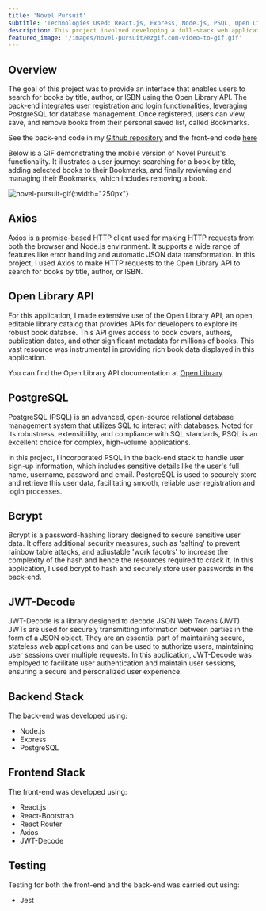 ```yaml
---
title: 'Novel Pursuit'
subtitle: 'Technologies Used: React.js, Express, Node.js, PSQL, Open Library API'
description: This project involved developing a full-stack web application, designed to facilitate user interaction with a database through a RESTful API. The application adheres to the CRUD (Create, Read, Update, Delete) model.
featured_image: '/images/novel-pursuit/ezgif.com-video-to-gif.gif'
---
```


## Overview

The goal of this project was to provide an interface that enables users to search for books by title, author, or ISBN using the Open Library API. The back-end integrates user registration and login functionalities, leveraging PostgreSQL for database management. Once registered, users can view, save, and remove books from their personal saved list, called Bookmarks.

See the back-end code in my [Github repository](https://github.com/mlauren77/novel-pursuit-backend) and the front-end code [here](https://github.com/mlauren77/novel-pursuit-frontend)

Below is a GIF demonstrating the mobile version of Novel Pursuit's functionality. It illustrates a user journey: searching for a book by title, adding selected books to their Bookmarks, and finally reviewing and managing their Bookmarks, which includes removing a book.

![novel-pursuit-gif](/images/novel-pursuit/ezgif.com-video-to-gif.gif){:width="250px"}

## Axios

Axios is a promise-based HTTP client used for making HTTP requests from both the browser and Node.js environment. It supports a wide range of features like error handling and automatic JSON data transformation. In this project, I used Axios to make HTTP requests to the Open Library API to search for books by title, author, or ISBN.

## Open Library API

For this application, I made extensive use of the Open Library API, an open, editable library catalog that provides APIs for developers to explore its robust book databse. This API gives access to book covers, authors, publication dates, and other significant metadata for millions of books. This vast resource was instrumental in providing rich book data displayed in this application.

You can find the Open Library API documentation at [Open Library](https://openlibrary.org/dev/docs/api/search)

## PostgreSQL

PostgreSQL (PSQL) is an advanced, open-source relational database management system that utilizes SQL to interact with databases. Noted for its robustness, extensibility, and compliance with SQL standards, PSQL is an excellent choice for complex, high-volume applications.

In this project, I incorporated PSQL in the back-end stack to handle user sign-up information, which includes sensitive details like the user's full name, username, password and email. PostgreSQL is used to securely store and retrieve this user data, facilitating smooth, reliable user registration and login processes. 

## Bcrypt

Bcrypt is a password-hashing library designed to secure sensitive user data. It offers additional security measures, such as 'salting' to prevent rainbow table attacks, and adjustable 'work facotrs' to increase the complexity of the hash and hence the resources required to crack it. In this application, I used bcrypt to hash and securely store user passwords in the back-end.

## JWT-Decode

JWT-Decode is a library designed to decode JSON Web Tokens (JWT). JWTs are used for securely transmitting information between parties in the form of a JSON object. They are an essential part of maintaining secure, stateless web applications and can be used to authorize users, maintaining user sessions over multiple requests. In this application, JWT-Decode was employed to facilitate user authentication and maintain user sessions, ensuring a secure and personalized user experience.

## Backend Stack

The back-end was developed using:

* Node.js
* Express
* PostgreSQL

## Frontend Stack

The front-end was developed using:

* React.js
* React-Bootstrap
* React Router
* Axios
* JWT-Decode

## Testing

Testing for both the front-end and the back-end was carried out using:

* Jest
